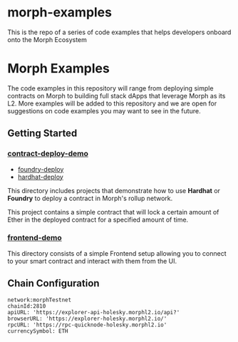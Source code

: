 # morph-examples
This is the repo of a series of code examples that helps developers onboard onto the Morph Ecosystem

<!-- 
[![Twitter Follow]()](https://twitter.com/Morphl2)
[![Discord](https://img.shields.io/discord/984015101017346058?color=%235865F2&label=Discord&logo=discord&logoColor=%23fff)](https://discord.gg/)
-->

# Morph Examples

The code examples in this repository will range from deploying simple contracts on Morph to building full stack dApps that leverage Morph as its L2. 
More examples will be added to this repository and we are open for suggestions on code examples you may want to see in the future.

## Getting Started

### [contract-deploy-demo](https://github.com/morph-l2/morph-examples/tree/main/contract-deployment-demos)
* [foundry-deploy](https://github.com/varun-doshi/morph-examples/tree/main/contract-deployment-demos/foundry-demo)
* [hardhat-deploy](https://github.com/varun-doshi/morph-examples/tree/main/contract-deployment-demos/hardhat-demo)

This directory includes projects that demonstrate how to use **Hardhat** or **Foundry** to deploy a contract in Morph's rollup network. 

This project contains a simple contract that will lock a certain amount of Ether in the deployed contract for a specified amount of time.


### [frontend-demo](https://github.com/varun-doshi/morph-examples/tree/main/frontend_examples/nextjs_wagmi_template)
This directory consists of a simple Frontend setup allowing you to connect to your smart contract and interact with them from the UI.

<!--

## Miscellaneous

### [create2-demo](https://github.com/morphl2/morph-examples/tree/main/contract-deploy-demo)

This project demonstrates how to use the `create2` opcode and tests it across various networks.

### [gas-estimation-demo](https://github.com/morphl2/morph-examples/tree/main/contract-deploy-demo)

This project demonstrates how to use estimate gas on Morph

-->

## Chain Configuration

```
network:morphTestnet
chainId:2810
apiURL: 'https://explorer-api-holesky.morphl2.io/api?'
browserURL: 'https://explorer-holesky.morphl2.io/'
rpcURL: 'https://rpc-quicknode-holesky.morphl2.io'
currencySymbol: ETH
```
